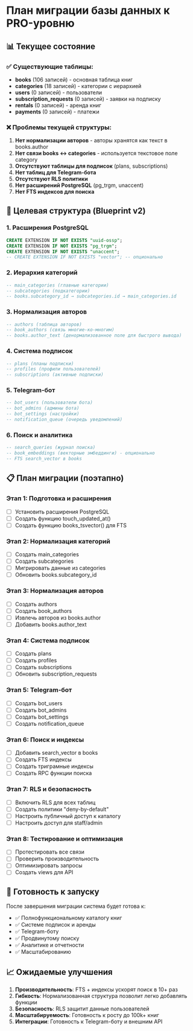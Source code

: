 # План миграции базы данных к PRO-уровню

## 📊 Текущее состояние

### ✅ Существующие таблицы:
- **books** (106 записей) - основная таблица книг
- **categories** (18 записей) - категории с иерархией
- **users** (0 записей) - пользователи
- **subscription_requests** (0 записей) - заявки на подписку
- **rentals** (0 записей) - аренда книг
- **payments** (0 записей) - платежи

### ❌ Проблемы текущей структуры:
1. **Нет нормализации авторов** - авторы хранятся как текст в books.author
2. **Нет связи books ↔ categories** - используется текстовое поле category
3. **Отсутствуют таблицы для подписок** (plans, subscriptions)
4. **Нет таблиц для Telegram-бота**
5. **Отсутствуют RLS политики**
6. **Нет расширений PostgreSQL** (pg_trgm, unaccent)
7. **Нет FTS индексов для поиска**

## 🎯 Целевая структура (Blueprint v2)

### 1. Расширения PostgreSQL
```sql
CREATE EXTENSION IF NOT EXISTS "uuid-ossp";
CREATE EXTENSION IF NOT EXISTS "pg_trgm";
CREATE EXTENSION IF NOT EXISTS "unaccent";
-- CREATE EXTENSION IF NOT EXISTS "vector"; -- опционально
```

### 2. Иерархия категорий
```sql
-- main_categories (главные категории)
-- subcategories (подкатегории)
-- books.subcategory_id → subcategories.id → main_categories.id
```

### 3. Нормализация авторов
```sql
-- authors (таблица авторов)
-- book_authors (связь многие-ко-многим)
-- books.author_text (денормализованное поле для быстрого вывода)
```

### 4. Система подписок
```sql
-- plans (планы подписки)
-- profiles (профили пользователей)
-- subscriptions (активные подписки)
```

### 5. Telegram-бот
```sql
-- bot_users (пользователи бота)
-- bot_admins (админы бота)
-- bot_settings (настройки)
-- notification_queue (очередь уведомлений)
```

### 6. Поиск и аналитика
```sql
-- search_queries (журнал поиска)
-- book_embeddings (векторные эмбеддинги) - опционально
-- FTS search_vector в books
```

## 📋 План миграции (поэтапно)

### Этап 1: Подготовка и расширения
- [ ] Установить расширения PostgreSQL
- [ ] Создать функцию touch_updated_at()
- [ ] Создать функцию books_tsvector() для FTS

### Этап 2: Нормализация категорий
- [ ] Создать main_categories
- [ ] Создать subcategories
- [ ] Мигрировать данные из categories
- [ ] Обновить books.subcategory_id

### Этап 3: Нормализация авторов
- [ ] Создать authors
- [ ] Создать book_authors
- [ ] Извлечь авторов из books.author
- [ ] Добавить books.author_text

### Этап 4: Система подписок
- [ ] Создать plans
- [ ] Создать profiles
- [ ] Создать subscriptions
- [ ] Обновить subscription_requests

### Этап 5: Telegram-бот
- [ ] Создать bot_users
- [ ] Создать bot_admins
- [ ] Создать bot_settings
- [ ] Создать notification_queue

### Этап 6: Поиск и индексы
- [ ] Добавить search_vector в books
- [ ] Создать FTS индексы
- [ ] Создать триграмные индексы
- [ ] Создать RPC функции поиска

### Этап 7: RLS и безопасность
- [ ] Включить RLS для всех таблиц
- [ ] Создать политики "deny-by-default"
- [ ] Настроить публичный доступ к каталогу
- [ ] Настроить доступ для staff/admin

### Этап 8: Тестирование и оптимизация
- [ ] Протестировать все связи
- [ ] Проверить производительность
- [ ] Оптимизировать запросы
- [ ] Создать views для API

## 🚀 Готовность к запуску

После завершения миграции система будет готова к:
- ✅ Полнофункциональному каталогу книг
- ✅ Системе подписок и аренды
- ✅ Telegram-боту
- ✅ Продвинутому поиску
- ✅ Аналитике и отчетности
- ✅ Масштабированию

## 📈 Ожидаемые улучшения

1. **Производительность**: FTS + индексы ускорят поиск в 10+ раз
2. **Гибкость**: Нормализованная структура позволит легко добавлять функции
3. **Безопасность**: RLS защитит данные пользователей
4. **Масштабируемость**: Готовность к росту до 100k+ книг
5. **Интеграции**: Готовность к Telegram-боту и внешним API
